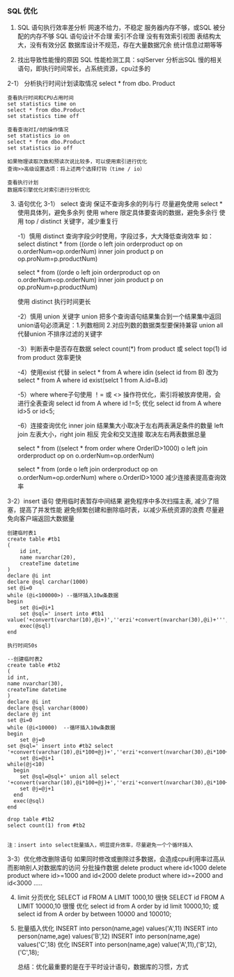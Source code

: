 ###  SQL 优化

1. SQL 语句执行效率差分析
    网速不给力，不稳定
    服务器内存不够，或SQL 被分配的内存不够
    SQL 语句设计不合理
    索引不合理
    没有有效索引视图
    表结构太大，没有有效分区
    数据库设计不规范，存在大量数据冗余
    统计信息过期等等

2. 找出导致性能慢的原因
    SQL 性能检测工具：sqlServer 
    分析出SQL 慢的相关语句，即执行时间常长，占系统资源，cpu过多的


2-1） 分析执行时间计划读取情况
    select * from dbo. Product

    查看执行时间和CPU占用时间
    set statistics time on
    select * from dbo.Product
    set statistics time off

    查看查询对I/0的操作情况
    set statistics io on
    select * from dbo.Product
    set statistics io off

    如果物理读取次数和预读次说比较多，可以使用索引进行优化
    查询>>高级设置选项：将上述两个选择打钩（time / io）

    查看执行计划
    数据库引擎优化对索引进行分析优化

3. 语句优化
3-1） select 查询
    保证不查询多余的列与行
        尽量避免使用 select * 使用具体列，避免多余列
        使用 where 限定具体要查询的数据，避免多余行
        使用 top / distinct 关键字，减少重复行

    
    -1）慎用 distinct 
    查询字段少时使用，字段过多，大大降低查询效率
    如：
    select distinct * from
    ((orde o left join orderproduct op on o.orderNum=op.orderNum)
    inner join product p on op.proNum=p.productNum)

    select * from
    ((orde o left join orderproduct op on o.orderNum=op.orderNum)
    inner join product p on op.proNum=p.productNum)

    使用 distinct 执行时间更长


    -2）慎用 union 关键字
    union 把多个查询语句结果集合到一个结果集中返回
    union语句必须满足：1.列数相同 2.对应列数的数据类型要保持兼容
    union all 代替union 不排序过滤的关键字


    -3）判断表中是否存在数据
    select count(*) from product
    或
    select top(1) id from product   效率更快

    -4）使用exist 代替 in 
    select * from A where idin (select id from B)
    改为
    select * from A where id exist(selct 1 from A.id=B.id)


    -5）where
    where子句使用 ！= 或 <> 操作符优化，索引将被放弃使用，会进行全表查询
    select id from A where id !=5;
    优化
    select id from A where id>5 or id<5;



    -6）连接查询优化
    inner join 结果集大小取决于左右两表满足条件的数量
    left join  左表大小，right join 相反
    完全和交叉连接 取决左右两表数据总量
 
    select * from
    ((select * from order where OrderID>1000) 
    o left join orderproduct op 
    on
    o.orderNum=op.orderNum)

    select * from 
    (orde o left join orderproduct op 
    on
    o.orderNum=op.orderNum)
    where
    o.OrderID>1000
    减少连接表提高查询效率


3-2）insert 语句
    使用临时表暂存中间结果
       避免程序中多次扫描主表, 减少了阻塞，提高了并发性能
       避免频繁创建和删除临时表，以减少系统资源的浪费
       尽量避免向客户端返回大数据量

    创建临时表1
    create table #tb1
    (
        id int,
        name nvarchar(20),
        createTime datetime
    )
    declare @i int
    declare @sql carchar(1000)
    set @i=0
    while (@i<100000>) --循环插入10w条数据
    begin
        set @i=@i+1
        set @sql=' insert into #tb1
    value('+convert(varchar(10),@i+)',''erzi'+convert(nvarchar(30),@i)+''','''+convert(nvarchar(30),getdate())+''')'
        exec(@sql)
    end

    执行时间50s

    --创建临时表2
    create table #tb2
    (
    id int,
    name nvarchar(30),
    createTime datetime
    )
    declare @i int
    declare @sql varchar(8000)
    declare @j int
    set @i=0
    while (@i<10000)  --循环插入10w条数据
    begin 
        set @j=0
    set @sql=' insert into #tb2 select '+convert(varchar(10),@i*100+@j)+',''erzi'+convert(nvarchar(30),@i*100+@j)+''','''+convert(varchar(50),getdate())+''''
        set @i=@i+1
    while(@j<10)
      begin   
        set @sql=@sql+' union all select '+convert(varchar(10),@i*100+@j)+',''erzi'+convert(nvarchar(30),@i*100+@j)+''','''+convert(varchar(50),getdate())+''''
        set @j=@j+1
      end 
      exec(@sql)
    end

    drop table #tb2
    select count(1) from #tb2


    注：insert into select批量插入，明显提升效率，尽量避免一个个循环插入




3-3）优化修改删除语句
    如果同时修改或删除过多数据，会造成cpu利用率过高从而影响别人对数据库的访问
    分批操作数据
    delete product where id<1000
    delete product where id>=1000 and id<2000
    delete product where id>=2000 and id<3000
    .....



4. limit 分页优化
    SELECT id FROM A LIMIT 1000,10      很快
    SELECT id FROM A LIMIT 10000,10     很慢
    优化
    select id from A order by id limit 10000,10;
    或
    select id from A order by between 10000 and 100010;



5. 批量插入优化
    INSERT into person(name,age) values('A',11)
    INSERT into person(name,age) values('B',12)
    INSERT into person(name,age) values('C',18)
    优化
    INSERT into person(name,age) value('A',11),('B',12),('C',18);






    总结：优化最重要的是在于平时设计语句，数据库的习惯，方式



